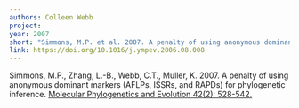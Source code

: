 ```yaml
---
authors: Colleen Webb
project:
year: 2007
short: "Simmons, M.P. et al. 2007. A penalty of using anonymous dominant markers (AFLPs, ISSRs, and RAPDs) for phylogenetic inference. Molecular Phylogenetics and Evolution 42(2): 528-542."
link: https://doi.org/10.1016/j.ympev.2006.08.008
---
```


Simmons, M.P., Zhang, L.-B., Webb, C.T., Muller, K. 2007. A penalty of using anonymous dominant markers (AFLPs, ISSRs, and RAPDs) for phylogenetic inference. [Molecular Phylogenetics and Evolution 42(2): 528-542.](https://doi.org/10.1016/j.ympev.2006.08.008)

<!--
archived project: other
-->
